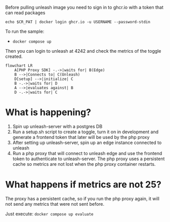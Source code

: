 Before pulling unleash image you need to sign in to ghcr.io with a token that can read packages

`echo $CR_PAT | docker login ghcr.io -u USERNAME --password-stdin`

To run the sample:
- `docker compose up`

Then you can login to unleash at 4242 and check the metrics of the toggle created.

```mermaid
flowchart LR
    A[PHP Proxy SDK] -.->|waits for| B(Edge)
    B -->|Connects to| C(Unleash)
    D[setup] -->|initialize| C
    B -.->|waits for| D
    A -->|evaluates against| B
    D -.->|waits for| C
```

# What is happening?
1. Spin up unleash-server with a postgres DB
2. Run a setup.sh script to create a toggle, turn it on in development and generate a frontend token that later will be used by the php proxy 
3. After setting up unleash-server, spin up an edge instance connected to unleash
4. Run a php proxy that will connect to unleash edge and use the frontend token to authenticate to unleash-server. The php proxy uses a persistent cache so metrics are not lost when the php proxy container restarts. 

# What happens if metrics are not 25?
The proxy has a persistent cache, so if you run the php proxy again, it will not send any metrics that were not sent before.

Just execute: `docker compose up evaluate`
